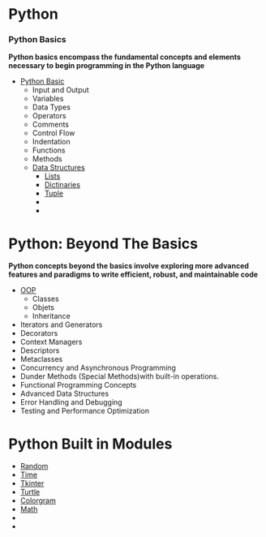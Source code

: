 # Python

### Python Basics
**Python basics encompass the fundamental concepts and elements necessary to begin programming in the Python language**
- [Python Basic](./Basics.md)
    - Input and Output
    - Variables
    - Data Types
    - Operators
    - Comments
    - Control Flow
    - Indentation
    - Functions
    - Methods
    - [Data Structures](./DataStructures/Data-Structures.md)
        - [Lists](./DataStructures/List/List.md)
        - [Dictinaries](./DataStructures/Dictionaries/Dictionaries.md)
        - [Tuple](./DataStructures/Tuple/Tuple.md)
        - []()
        - []()

# Python: Beyond The Basics
**Python concepts beyond the basics involve exploring more advanced features and paradigms to write efficient, robust, and maintainable code**
- [OOP](./OOP/OOP.md)
    - Classes
    - Objets
    - Inheritance
- Iterators and Generators
- Decorators
- Context Managers
- Descriptors
- Metaclasses
- Concurrency and Asynchronous Programming
- Dunder Methods (Special Methods)with built-in operations.
- Functional Programming Concepts
- Advanced Data Structures
- Error Handling and Debugging
- Testing and Performance Optimization




# Python Built in Modules
- [Random]()
- [Time]()
- [Tkinter]()
- [Turtle]()
- [Colorgram]()
- [Math]()
- []()
- []()
